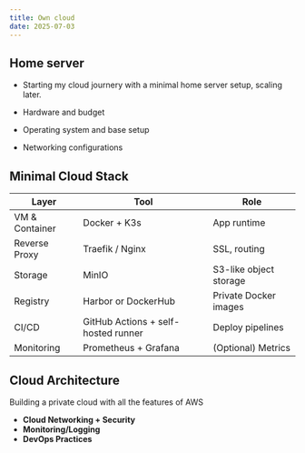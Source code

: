 ```yaml
---
title: Own cloud
date: 2025-07-03
---
```


## Home server
- Starting my cloud journery with a minimal home server setup, scaling later.


- Hardware and budget
- Operating system and base setup
- Networking configurations

## Minimal Cloud Stack

|Layer|Tool|Role|
|---|---|---|
|VM & Container|Docker + K3s|App runtime|
|Reverse Proxy|Traefik / Nginx|SSL, routing|
|Storage|MinIO|S3-like object storage|
|Registry|Harbor or DockerHub|Private Docker images|
|CI/CD|GitHub Actions + self-hosted runner|Deploy pipelines|
|Monitoring|Prometheus + Grafana|(Optional) Metrics|

## Cloud Architecture

Building a private cloud with all the features of AWS

- **Cloud Networking + Security**
- **Monitoring/Logging**
- **DevOps Practices**